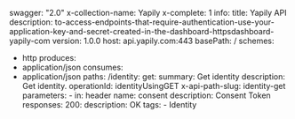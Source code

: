 swagger: "2.0"
x-collection-name: Yapily
x-complete: 1
info:
  title: Yapily API
  description: to-access-endpoints-that-require-authentication-use-your-application-key-and-secret-created-in-the-dashboard-httpsdashboard-yapily-com
  version: 1.0.0
host: api.yapily.com:443
basePath: /
schemes:
- http
produces:
- application/json
consumes:
- application/json
paths:
  /identity:
    get:
      summary: Get identity
      description: Get identity.
      operationId: identityUsingGET
      x-api-path-slug: identity-get
      parameters:
      - in: header
        name: consent
        description: Consent Token
      responses:
        200:
          description: OK
      tags:
      - Identity